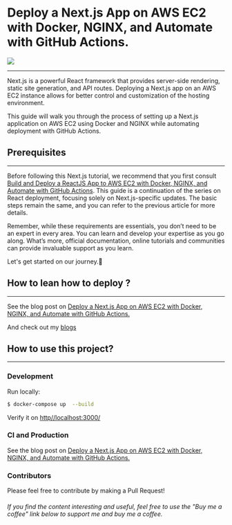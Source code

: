 # Deploy a Next.js App on AWS EC2 with Docker, NGINX, and Automate with GitHub Actions.

![](https://res.cloudinary.com/dwz5lx2k7/image/upload/v1743030937/tutorials/article_next_gxxhna.webp)

---

Next.js is a powerful React framework that provides server-side rendering, static site generation, and API routes. Deploying a Next.js app on an AWS EC2 instance allows for better control and customization of the hosting environment. 

This guide will walk you through the process of setting up a Next.js application on AWS EC2 using Docker and NGINX while automating deployment with GitHub Actions.

## Prerequisites

---

Before following this Next.js tutorial, we recommend that you first consult [Build and Deploy a ReactJS App to AWS EC2 with Docker, NGINX, and Automate with GitHub Actions](https://medium.com/@kilamaelie/build-and-deploy-a-reactjs-app-to-aws-ec2-with-docker-nginx-and-automate-with-github-actions-d8c57fb47967). This guide is a continuation of the series on React deployment, focusing solely on Next.js-specific updates. The basic steps remain the same, and you can refer to the previous article for more details.

Remember, while these requirements are essentials, you don’t need to be an expert in every area. You can learn and develop your expertise as you go along. What’s more, official documentation, online tutorials and communities can provide invaluable support as you learn.

Let's get started on our journey.🚀

## How to lean how to deploy ?

---

See the blog post on [Deploy a Next.js App on AWS EC2 with Docker, NGINX, and Automate with GitHub Actions.](https://medium.com/@kilamaelie/build-and-deploy-a-reactjs-app-to-aws-ec2-with-docker-nginx-and-automate-with-github-actions-d8c57fb47967)

And check out my [blogs](https://medium.com/@kilamaelie)

## How to use this project?

---

### Development

Run locally:

```bash
$ docker-compose up  --build
```

Verify it on [http//localhost:3000/](http//localhost:3000/)

### CI and Production

See the blog post on [Deploy a Next.js App on AWS EC2 with Docker, NGINX, and Automate with GitHub Actions.](https://medium.com/@kilamaelie/build-and-deploy-a-reactjs-app-to-aws-ec2-with-docker-nginx-and-automate-with-github-actions-d8c57fb47967)

### Contributors

Please feel free to contribute by making a Pull Request!

###### If you find the content interesting and useful, feel free to use the "Buy me a coffee" link below to support me and buy me a coffee.


